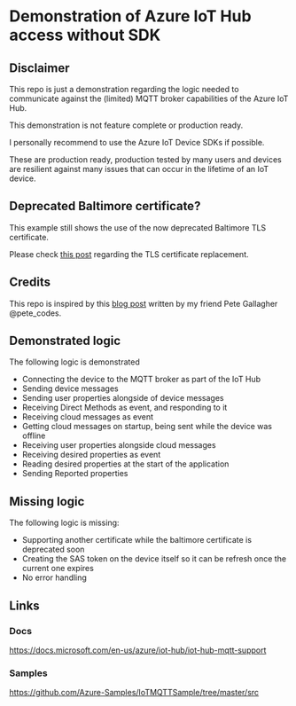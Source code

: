 ﻿# Demonstration of Azure IoT Hub access without SDK

## Disclaimer

This repo is just a demonstration regarding the logic needed to communicate against the (limited) MQTT broker capabilities of the Azure IoT Hub.

This demonstration is not feature complete or production ready.

I personally recommend to use the Azure IoT Device SDKs if possible. 

These are production ready, production tested by many users and devices are resilient against many issues that can occur in the lifetime of an IoT device.

## Deprecated Baltimore certificate? 

This example still shows the use of the now deprecated Baltimore TLS certificate.

Please check [this post](https://sandervandevelde.wordpress.com/2023/01/25/does-your-azure-iot-edge-ubuntu-device-survive-the-baltimore-certificate-migration/) regarding the TLS certificate replacement. 

## Credits

This repo is inspired by this [blog post](https://www.petecodes.co.uk/connecting-a-raspberry-pi-pico-w-to-microsoft-azure-iot-hub-using-micropython-and-mqtt/) written by my friend Pete Gallagher @pete_codes.

## Demonstrated logic

The following logic is demonstrated

- Connecting the device to the MQTT broker as part of the IoT Hub
- Sending device messages
- Sending user properties alongside of device messages
- Receiving Direct Methods as event, and responding to it
- Receiving cloud messages as event
- Getting cloud messages on startup, being sent while the device was offline
- Receiving user properties alongside cloud messages
- Receiving desired properties as event
- Reading desired properties at the start of the application
- Sending Reported properties

## Missing logic

The following logic is missing:

- Supporting another certificate while the baltimore certificate is deprecated soon
- Creating the SAS token on the device itself so it can be refresh once the current one expires
- No error handling

## Links

### Docs

https://docs.microsoft.com/en-us/azure/iot-hub/iot-hub-mqtt-support

### Samples

https://github.com/Azure-Samples/IoTMQTTSample/tree/master/src

